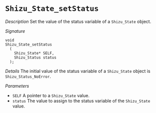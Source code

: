 # `Shizu_State_setStatus`

*Description*
Set the value of the status variable of a `Shizu_State` object.

*Signature*
```
void
Shizu_State_setStatus
  (
    Shizu_State* SELF,
    Shizu_Status status
  );
```

*Details*
The initial value of the status variable of a `Shizu_State` object is `Shizu_Status_NoError`.

*Parameters*
- `SELF` A pointer to a `Shizu_State` value.
- `status` The value to assign to the status variable of the `Shizu_State` value.
